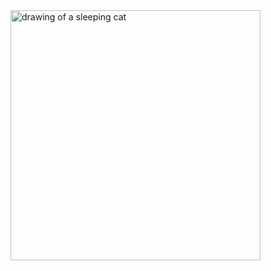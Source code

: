 
<img src="https://github.com/user-attachments/assets/5764bc25-3ae9-403b-95c7-4c595b056fa8" alt="drawing of a sleeping cat" height=400 />
